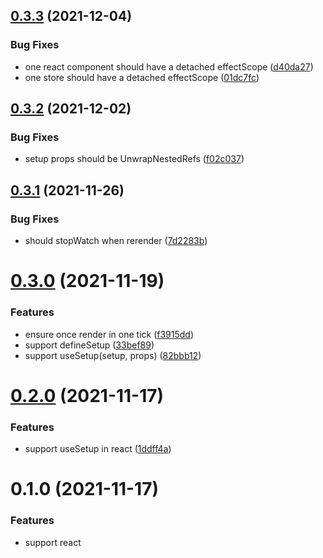 ## [0.3.3](https://github.com/dolymood/uni-store/compare/v0.3.2...v0.3.3) (2021-12-04)


### Bug Fixes

* one react component should have a detached effectScope ([d40da27](https://github.com/dolymood/uni-store/commit/d40da27771859ce95660c8c53d53af1faabe131d))
* one store should have a detached effectScope ([01dc7fc](https://github.com/dolymood/uni-store/commit/01dc7fccc0f5da3f757f6482be7572416fde4c54))



## [0.3.2](https://github.com/dolymood/uni-store/compare/v0.3.1...v0.3.2) (2021-12-02)


### Bug Fixes

* setup props should be UnwrapNestedRefs<Props> ([f02c037](https://github.com/dolymood/uni-store/commit/f02c037153e17de0c05dfbb495441e19f6d9dfd9))



## [0.3.1](https://github.com/dolymood/uni-store/compare/v0.3.0...v0.3.1) (2021-11-26)


### Bug Fixes

* should stopWatch when rerender ([7d2283b](https://github.com/dolymood/uni-store/commit/7d2283be3926a1a8dd19e7a3b2598e8a65b9e69c))



# [0.3.0](https://github.com/dolymood/uni-store/compare/v0.2.0...v0.3.0) (2021-11-19)
### Features

* ensure once render in one tick ([f3915dd](https://github.com/dolymood/uni-store/commit/f3915dd27f83ddb9200580e4bc356f92afea8580))
* support defineSetup ([33bef89](https://github.com/dolymood/uni-store/commit/33bef89b8e67b70c34dfbd98f14351732df24909))
* support useSetup(setup, props) ([82bbb12](https://github.com/dolymood/uni-store/commit/82bbb1294da98ad05b707a231324cb85e8d9770b))



# [0.2.0](https://github.com/dolymood/uni-store/compare/v0.1.0...v0.2.0) (2021-11-17)

### Features

* support useSetup in react ([1ddff4a](https://github.com/dolymood/uni-store/commit/1ddff4a1cce33276374324936e6194746bed9f5a))


# 0.1.0 (2021-11-17)

### Features

* support react
